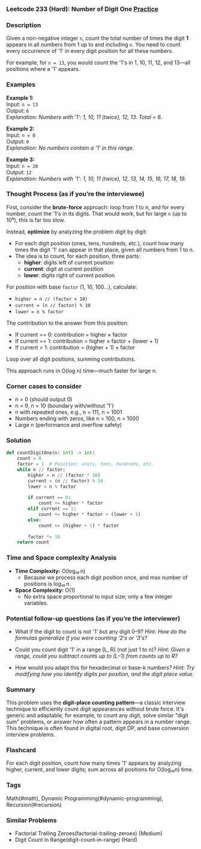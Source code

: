 ### Leetcode 233 (Hard): Number of Digit One [Practice](https://leetcode.com/problems/number-of-digit-one)

### Description  
Given a non-negative integer `n`, count the total number of times the digit **1** appears in all numbers from 1 up to and including `n`. You need to count every occurrence of '1' in every digit position for all these numbers.

For example, for `n = 13`, you would count the '1's in 1, 10, 11, 12, and 13—all positions where a '1' appears.

### Examples  

**Example 1:**  
Input: `n = 13`  
Output: `6`  
*Explanation: Numbers with '1': 1, 10, 11 (twice), 12, 13. Total = 6.*

**Example 2:**  
Input: `n = 0`  
Output: `0`  
*Explanation: No numbers contain a '1' in this range.*

**Example 3:**  
Input: `n = 20`  
Output: `12`  
*Explanation: Numbers with '1': 1, 10, 11 (twice), 12, 13, 14, 15, 16, 17, 18, 19.*

### Thought Process (as if you’re the interviewee)  

First, consider the **brute-force** approach: loop from 1 to n, and for every number, count the '1's in its digits. That would work, but for large `n` (up to 10⁹), this is far too slow.

Instead, **optimize** by analyzing the problem digit by digit:
- For each digit position (ones, tens, hundreds, etc.), count how many times the digit '1' can appear in that place, given all numbers from 1 to n.
- The idea is to count, for each position, three parts:
  - **higher**: digits left of current position
  - **current**: digit at current position
  - **lower**: digits right of current position

For position with base `factor` (1, 10, 100...), calculate:
- `higher = n // (factor × 10)`
- `current = (n // factor) % 10`
- `lower = n % factor`

The contribution to the answer from this position:
- If current == 0: contribution = higher × factor
- If current == 1: contribution = higher × factor + (lower + 1)
- If current > 1: contribution = (higher + 1) × factor

Loop over all digit positions, summing contributions.

This approach runs in O(log n) time—much faster for large n.

### Corner cases to consider  
- n = 0 (should output 0)
- n = 9, n = 10 (boundary with/without '1')
- n with repeated ones, e.g., n = 111, n = 1001
- Numbers ending with zeros, like n = 100, n = 1000
- Large n (performance and overflow safety)

### Solution

```python
def countDigitOne(n: int) -> int:
    count = 0
    factor = 1  # Position: units, tens, hundreds, etc.
    while n // factor:
        higher = n // (factor * 10)
        current = (n // factor) % 10
        lower = n % factor
        
        if current == 0:
            count += higher * factor
        elif current == 1:
            count += higher * factor + (lower + 1)
        else:
            count += (higher + 1) * factor
        
        factor *= 10
    return count
```

### Time and Space complexity Analysis  

- **Time Complexity:** O(log₁₀ n)
  - Because we process each digit position once, and max number of positions is log₁₀ n.
- **Space Complexity:** O(1)
  - No extra space proportional to input size; only a few integer variables.

### Potential follow-up questions (as if you’re the interviewer)  

- What if the digit to count is not '1' but any digit 0–9?
  *Hint: How do the formulas generalize if you were counting '2's or '3's?*

- Could you count digit '1' in a range [L, R] (not just 1 to n)?
  *Hint: Given a range, could you subtract counts up to (L–1) from counts up to R?*

- How would you adapt this for hexadecimal or base-k numbers?
  *Hint: Try modifying how you identify digits per position, and the digit place value.*

### Summary

This problem uses the **digit-place counting pattern**—a classic interview technique to efficiently count digit appearances without brute force. It's generic and adaptable, for example, to count any digit, solve similar "digit sum" problems, or answer how often a pattern appears in a number range. This technique is often found in digital root, digit DP, and base conversion interview problems.


### Flashcard
For each digit position, count how many times '1' appears by analyzing higher, current, and lower digits; sum across all positions for O(log₁₀n) time.

### Tags
Math(#math), Dynamic Programming(#dynamic-programming), Recursion(#recursion)

### Similar Problems
- Factorial Trailing Zeroes(factorial-trailing-zeroes) (Medium)
- Digit Count in Range(digit-count-in-range) (Hard)